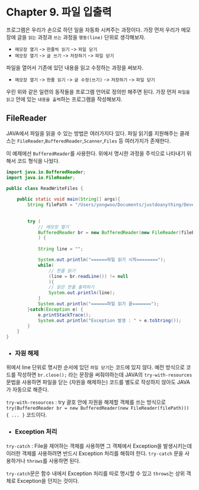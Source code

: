 # Chapter 9. 파일 입출력

프로그램은 우리가 손으로 하던 일을 자동화 시켜주는 과정이다. 가장 먼저 우리가 메모장에 글을 `읽는` 과정과 `쓰는` 과정을 `행동(line)` 단위로 생각해보자.
- `메모장 열기` -> `한줄씩 읽기` -> `파일 닫기`
- `메모장 열기` -> `글 쓰기` -> `저장하기` -> `파일 닫기`

파일을 열어서 기존에 있던 내용을 읽고 수정하는 과정을 써보자.
- `메모장 열기` -> `한줄 읽기` -> `글 수정(쓰기)` -> `저장하기` -> `파일 닫기`

우린 위와 같은 일련의 동작들을 프로그램 언어로 정의만 해주면 된다. 가장 먼저 `파일을 읽고` 안에 있는 `내용을 출력`하는 프로그램을 작성해보자.

## FileReader
JAVA에서 파일을 읽을 수 있는 방법은 여러가지다 있다. 파일 읽기를 지원해주는 클래스는 `FileReader`,`BufferedReader`,`Scanner`,`Files` 등 여러가지가 존재한다. 

이 예제에선 `BufferedReader`를 사용한다. 위에서 명시한 과정을 주석으로 나타내기 위해서 코드 형식을 나눴다.
```java
import java.io.BufferedReader;
import java.io.FileReader;

public class ReadWriteFiles {
    
    public static void main(String[] args){
        String filePath = "/Users/yongwoo/Documents/justdoanything/DevelopClass/JAVA/text";
        
        
        try (
            // 메모장 열기
            BufferedReader br = new BufferedReader(new FileReader(filePath))
            ) {
            
            String line = "";

            System.out.println("======파일 읽기 시작========");
            while(
                // 한줄 읽기
                (line = br.readLine()) != null
                ){
                // 읽은 한줄 출력하기
                System.out.println(line);
            }
            System.out.println("======파일 읽기 끝=======");
        }catch(Exception e) {
            e.printStackTrace();
            System.out.println("Exception 발생 : " + e.toString());
        }
    }
}
```
- ### 자원 해제
위에서 line 단위로 명시한 순서에 있던 `파일 닫기`는 코드에 있지 않다. 예전 방식으로 코드를 작성하면 `br.close();` 라는 문장을 써줘야하는데 JAVA의 `try-with-resources` 문법을 사용하면 파일을 닫는 (자원을 해제하는) 코드를 별도로 작성하지 않아도 JAVA가 자동으로 해준다.

`try-with-resources` : try 괄호 안에 자원을 해제할 객체를 쓰는 방식으로 `try(BufferedReader br = new BufferedReader(new FileReader(filePath))) { ... }` 코드이다.

- ### Exception 처리
`try-catch` : File을 제어하는 객체를 사용하면 그 객체에서 Exception을 발생시키는데 이러한 객체를 사용하려면 반드시 Exception 처리를 해줘야 한다. `try-catch` 문을 사용하거나 `throws`를 사용하면  된다.

`try-catch`문은 함수 내에서 Exception 처리를 따로 명시할 수 있고 `throws`는 상위 객체로 Exception을 던지는 것이다.
 

